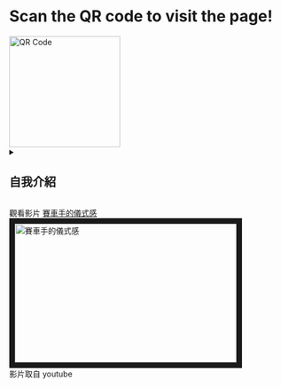 <!DOCTYPE html>
<html lang="en">
<head>
  <meta charset="UTF-8">
  <meta name="viewport" content="width=device-width, initial-scale=1.0">

</head>
<body>
  <h1>Scan the QR code to visit the page!</h1>
  <!-- QR Code that links to your desired GitHub page -->
  <img src="https://api.qrserver.com/v1/create-qr-code/?data=https://github.com/hong1231/class&size=200x200" alt="QR Code" width="200" height="200">
</body>
</html>
<details>
<summary>
  
## 自我介紹

</summary>


|      履歷        |<img src="https://avatars.githubusercontent.com/u/22648375?v=4" width=100 height=100/>|
| ---------------- |:-----------------------------:|
| 姓名             | 陳宥閎                  |
| 學校             | 高雄科技大學                  |
| 電子郵件         | C110252270@nkust.edu.tw          |
| 選修             | 智慧城市導論                  |

</details>

觀看影片
<a href="https://www.youtube.com/shorts/ybgPWbXHEh8" target="_blank">賽車手的儀式感</a><br>
<a href="https://www.youtube.com/shorts/ybgPWbXHEh8" target="_blank"><img src="http://img.youtube.com/vi/_ybgPWbXHEh8/0.jpg" 
alt="賽車手的儀式感" width="400" height="250" border="10" /></a>
<br>影片取自 youtube

<br><br><br>
